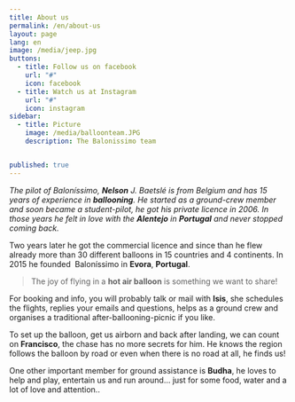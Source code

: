 ```yaml
---
title: About us
permalink: /en/about-us
layout: page
lang: en
image: /media/jeep.jpg
buttons:
  - title: Follow us on facebook
    url: "#"
    icon: facebook
  - title: Watch us at Instagram
    url: "#"
    icon: instagram
sidebar:
  - title: Picture
    image: /media/balloonteam.JPG
    description: The Balonissimo team


published: true
---
```

*The pilot of Baloníssimo, **Nelson** J. Baetslé is from Belgium and has 15 years of experience in **ballooning**. He started as a ground-crew member and soon became a student-pilot, he got his private licence in 2006. In those years he felt in love with the **Alentejo** in **Portugal** and never stopped coming back.*

Two years later he got the commercial licence and since than he flew already more than 30 different balloons in 15 countries and 4 continents. In 2015 he founded  Baloníssimo in **Evora**, **Portugal**.

> The joy of flying in a **hot air balloon** is something we want to share!

For booking and info, you will probably talk or mail with **Isis**, she schedules the flights, replies your emails and questions, helps as a ground crew and organises a traditional after-ballooning-picnic if you like.

To set up the balloon, get us airborn and back after landing, we can count on **Francisco**, the chase has no more secrets for him. He knows the region follows the balloon by road or even when there is no road at all, he finds us!

One other important member for ground assistance is **Budha**, he loves to help and play, entertain us and run around… just for some food, water and a lot of love and attention..
